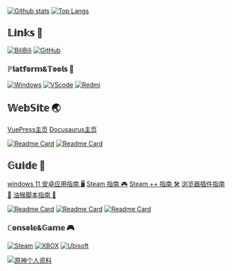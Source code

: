 [![Github stats](https://github-readme-stats.vercel.app/api?username=XTsat&hide_border=true&theme=vue-dark&show_icons=true#gh-dark-mode-only)](https://github.com/XTsat#gh-dark-mode-only)
[![Top Langs](https://github-readme-stats.vercel.app/api/top-langs/?username=XTsat&hide_border=true&theme=vue-dark#gh-dark-mode-only)](https://github.com/XTsat#gh-dark-mode-only)

## 𝕃𝕚𝕟𝕜𝕤 🔗

[![BiliBili](https://img.shields.io/badge/-BiliBili-00A1D6?style=flat-square&logo=bilibili&logoColor=ffffff)](https://space.bilibili.com/53283118)
[![GitHub](https://img.shields.io/badge/-GitHub-24292f?style=flat-square&logo=GitHub&logoColor=ffffff)](https://github.com/XTsat)

<!-- [𝖡𝗂𝗅𝗂𝖻𝗂𝗅𝗂 📺](https://space.bilibili.com/53283118)
[𝖯𝗅𝖺𝗒𝗅𝗂𝗌𝗍 🎵](https://music.163.com/#/user/home?id=283588276)
[Steam 🎮](https://steamcommunity.com/id/XTxiaotong) -->

### ℙ𝕝𝕒𝕥𝕗𝕠𝕣𝕞&𝕋𝕠𝕠𝕝𝕤 🧰

[![Windows](https://img.shields.io/badge/Windows-11-4e9eee?style=flat-square&logo=windows&logoColor=ffffff)](https://www.microsoft.com/windows/windows-11)
[![VScode](https://img.shields.io/badge/IDE-Visual%20Studio%20Code-blue?style=flat-square&logo=visual-studio-code&logoColor=ffffff)](https://code.visualstudio.com/)
[![Redmi](https://img.shields.io/badge/Redmi-k20Pro-ff6a00?style=flat-square&logo=xiaomi&logoColor=ffffff)](https://www.mi.com/)

## 𝕎𝕖𝕓𝕊𝕚𝕥𝕖 🌏

[VuePress主页](https://xtsat.github.io/VuePressWebSite/)
[Docusaurus主页](https://xtsat.github.io/DocusaurusWebSite/)

[![Readme Card](https://github-readme-stats.vercel.app/api/pin/?username=XTsat&repo=VuePressWebSite&hide_border=true&theme=vue-dark#gh-dark-mode-only)](https://xtsat.github.io/VuePressWebSite/#gh-dark-mode-only)
[![Readme Card](https://github-readme-stats.vercel.app/api/pin/?username=XTsat&repo=DocusaurusWebSite&hide_border=true&theme=vue-dark#gh-dark-mode-only)](https://xtsat.github.io/DocusaurusWebSite/#gh-dark-mode-only)

## 𝔾𝕦𝕚𝕕𝕖 📒

[windows 11 安卓应用指南 🖥️](https://github.com/XTsat/Windows-11-Android-Guide)
[Steam 指南 🎮](https://github.com/XTsat/SteamGuide)
[Steam ++ 指南 🛠️](https://github.com/XTsat/SteamTools-Guide)
[浏览器插件指南 🧰](https://github.com/XTsat/Browser-Extensions-Guide)
[油猴脚本指南 🔧](https://github.com/XTsat/Tampermonkey-Guide)

[![Readme Card](https://github-readme-stats.vercel.app/api/pin/?username=XTsat&repo=Windows-11-Android-Guide&hide_border=true&theme=vue-dark#gh-dark-mode-only)](https://xtsat.github.io/VuePressWebSite/Guide/Windows-11-Android/#gh-dark-mode-only)
[![Readme Card](https://github-readme-stats.vercel.app/api/pin/?username=XTsat&repo=SteamGuide&hide_border=true&theme=vue-dark#gh-dark-mode-only)](https://xtsat.github.io/VuePressWebSite/Guide/Steam/#gh-dark-mode-only)
[![Readme Card](https://github-readme-stats.vercel.app/api/pin/?username=XTsat&repo=SteamTools-Guide&hide_border=true&theme=vue-dark#gh-dark-mode-only)](https://xtsat.github.io/SteamTools-Guide/#gh-dark-mode-only)

### ℂ𝕠𝕟𝕤𝕠𝕝𝕖&𝔾𝕒𝕞𝕖 🎮

[![Steam](https://img.shields.io/badge/Steam-171a21?style=for-the-badge&logo=steam&logoColor=ffffff)](https://steamcommunity.com/id/XTxiaotong)
[![XBOX](https://img.shields.io/badge/-XBOX-107b10?style=for-the-badge&logo=xbox&logoColor=ffffff)](https://account.xbox.com/zh-cn/profile?gamertag=XTxiaotong)
[![Ubisoft](https://img.shields.io/badge/-Ubisoft-242424?style=for-the-badge&logo=ubisoft&logoColor=ffffff)](https://ubisoftconnect.com/zh-CN/profile/XTxiaotong)
<!-- ![](https://img.shields.io/badge/-Nintendo%20Switch-e60012?style=flat-square&logo=nintendo%20switch&logoColor=ffffff) -->
<!-- [![](https://img.shields.io/badge/-PlayStation%204-0070d1?style=flat-square&logo=playstation&logoColor=ffffff)] -->

[![原神个人资料](https://genshin-card.getloli.com/rand/9650576.png)](https://genshin-card.getloli.com/)

<!-- 美术字体

𝔸 𝔹 ℂ 𝔻 𝔼 𝔽 𝔾 ℍ 𝕀 𝕁 𝕂 𝕃 𝕄 ℕ 𝕆 ℙ ℚ ℝ 𝕊 𝕋 𝕌 𝕍 𝕎 𝕏 𝕐 ℤ 

𝕒 𝕓 𝕔 𝕕 𝕖 𝕗 𝕘 𝕙 𝕚 𝕛 𝕜 𝕝 𝕞 𝕟 𝕠 𝕡 𝕢 𝕣 𝕤 𝕥 𝕦 𝕧 𝕨 𝕩 𝕪 𝕫

𝟘𝟙𝟚𝟛𝟜𝟝𝟞𝟟𝟠𝟡

𝓐、𝓑、𝓒、𝓓、𝓔、𝓕、𝓖、𝓗、𝓘、𝓙、𝓚、𝓛、𝓜、𝓝、𝓞、𝓟、𝓠、𝓡、𝓢、𝓣、𝓤、𝓥、𝓦、𝓧、𝓨、𝓩

𝓪、𝓫、𝓬、𝓭、𝓮、𝓯、𝓰、𝓱、𝓲、𝓳、𝓴、𝓵、𝓶、𝓷、𝓸、𝓹、𝓺、𝓻、𝓼、𝓽、𝓾、𝓿、𝔀、𝔁、𝔂、𝔃

𝙰 𝙱 𝙲 𝙳 𝙴 𝙵 𝙶 𝙷 𝙸 𝙹 𝙺 𝙻 𝙼 𝙽 𝙾 𝙿 𝚀 𝚁 𝚂 𝚃 𝚄 𝚅 𝚆 𝚇 𝚈 𝚉

𝚊 𝚋 𝚌 𝚍 𝚎 𝚏 𝚐 𝚑 𝚒 𝚓 𝚔 𝚕 𝚖 𝚗 𝚘 𝚙 𝚚 𝚛 𝚜 𝚝 𝚞 𝚟 𝚠 𝚡 𝚢 𝚣

 -->

<!-- 脚注示例
1:Yadda yadda<a href="#note1" id="note1ref"><sup>1</sup></a>

<a id="note1" href="#note1ref"><sup>1</sup></a>Here is the footnote text.

2:Bla bla <sup id="a1">[1](#f1)</sup>

<b id="f1">[1]:</b> Footnote content here. [↩](#a1)

3:Here is a paragraph with an footnote <span id="a1">[[1]](#f1)</span>.

Footnotes
=========

1. <span id="f1"></span> This is a footnote. [$\hookleftarrow$](#a1)
-->

<!-- 空白符号(非空格)
                                        
-->

<!-- 

先决条件：

nodejs(Version >= 16)
yarn(Version >= 1)

https://www.jianshu.com/p/1f199ee49e4c

yarn install
yarn docs:dev
-->

<!--
**XTsat/XTsat** is a ✨ _special_ ✨ repository because its `README.md` (this file) appears on your GitHub profile.

Here are some ideas to get you started:

- 🔭 I’m currently working on ...
- 🌱 I’m currently learning ...
- 👯 I’m looking to collaborate on ...
- 🤔 I’m looking for help with ...
- 💬 Ask me about ...
- 📫 How to reach me: ...
- 😄 Pronouns: ...
- ⚡ Fun fact: ...
-->
